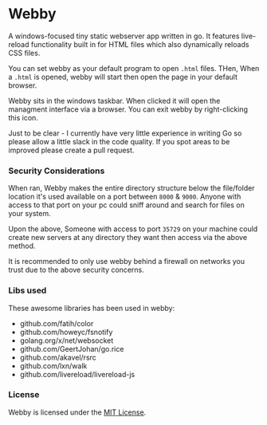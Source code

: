 # Webby

A windows-focused tiny static webserver app written in go. It features live-reload functionality built in for HTML files which also dynamically reloads CSS files.

You can set webby as your default program to open `.html` files. THen, When a `.html` is opened, webby will start then open the page in your default browser.

Webby sits in the windows taskbar. When clicked it will open the managment interface via a browser. You can exit webby by right-clicking this icon.

Just to be clear - I currently have very little experience in writing Go so please allow a little slack in the code quality.
If you spot areas to be improved please create a pull request.


### Security Considerations

When ran, Webby makes the entire directory structure below the file/folder location it's used available on a port between `8000` & `9000`. Anyone with access to that port on your pc could sniff around and search for files on your system.

Upon the above, Someone with access to port `35729` on your machine could create new servers at any directory they want then access via the above method. 

It is recommended to only use webby behind a firewall on networks you trust due to the above security concerns.

### Libs used

These awesome libraries has been used in webby:
* github.com/fatih/color
* github.com/howeyc/fsnotify
* golang.org/x/net/websocket
* github.com/GeertJohan/go.rice
* github.com/akavel/rsrc
* github.com/lxn/walk
* github.com/livereload/livereload-js

### License

Webby is licensed under the [MIT License](https://opensource.org/licenses/MIT).